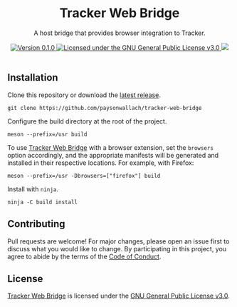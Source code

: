 <div align="center">
  <h1>Tracker Web Bridge</h1>
  <p>A host bridge that provides browser integration to Tracker.</p>
  <a href="https://github.com/paysonwallach/tracker-web-bridge/releases/latest">
    <img alt="Version 0.1.0" src="https://img.shields.io/badge/version-0.1.0-red.svg?cacheSeconds=2592000&style=flat-square" />
  </a>
  <a href="https://github.com/paysonwallach/tracker-web-bridge/blob/master/LICENSE" target="\_blank">
    <img alt="Licensed under the GNU General Public License v3.0" src="https://img.shields.io/github/license/paysonwallach/tracker-web-bridge?style=flat-square" />
  <a href=https://buymeacoffee.com/paysonwallach>
    <img src=https://img.shields.io/badge/donate-Buy%20me%20a%20coffe-yellow?style=flat-square>
  </a>
  <br>
  <br>
</div>

## Installation

Clone this repository or download the [latest release](https://github.com/paysonwallach/tracker-web-bridge/releases/latest).

```shell
git clone https://github.com/paysonwallach/tracker-web-bridge
```

Configure the build directory at the root of the project.

```shell
meson --prefix=/usr build
```

To use [Tracker Web Bridge](https://github.com/paysonwallach/tracker-web-bridge) with a browser extension, set the `browsers` option accordingly, and the appropriate manifests will be generated and installed in their respective locations. For example, with Firefox:

```shell
meson --prefix=/usr -Dbrowsers=["firefox"] build
```

Install with `ninja`.

```shell
ninja -C build install
```

## Contributing

Pull requests are welcome! For major changes, please open an issue first to discuss what you would like to change. By participating in this project, you agree to abide by the terms of the [Code of Conduct](https://github.com/paysonwallach/tracker-web-bridge/blob/master/CODE_OF_CONDUCT.md).

## License

[Tracker Web Bridge](https://github.com/paysonwallach/tracker-web-bridge) is licensed under the [GNU General Public License v3.0](https://github.com/paysonwallach/tracker-web-bridge/blob/master/LICENSE).
